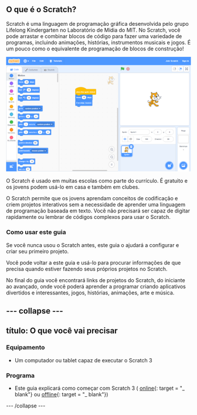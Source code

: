 ## O que é o Scratch?
Scratch é uma linguagem de programação gráfica desenvolvida pelo grupo Lifelong Kindergarten no Laboratório de Mídia do MIT. No Scratch, você pode arrastar e combinar blocos de código para fazer uma variedade de programas, incluindo animações, histórias, instrumentos musicais e jogos. É um pouco como o equivalente de programação de blocos de construção!

![Um screenshot do Scratch.](images/showcase_static.png)

O Scratch é usado em muitas escolas como parte do currículo. É gratuito e os jovens podem usá-lo em casa e também em clubes.

O Scratch permite que os jovens aprendam conceitos de codificação e criem projetos interativos sem a necessidade de aprender uma linguagem de programação baseada em texto. Você não precisará ser capaz de digitar rapidamente ou lembrar de códigos complexos para usar o Scratch.

### Como usar este guia
Se você nunca usou o Scratch antes, este guia o ajudará a configurar e criar seu primeiro projeto.

Você pode voltar a este guia e usá-lo para procurar informações de que precisa quando estiver fazendo seus próprios projetos no Scratch.

No final do guia você encontrará links de projetos do Scratch, do iniciante ao avançado, onde você poderá aprender a programar criando aplicativos divertidos e interessantes, jogos, histórias, animações, arte e música.

--- collapse ---
---
título: O que você vai precisar
---
### Equipamento

+ Um computador ou tablet capaz de executar o Scratch 3

### Programa

+ Este guia explicará como começar com Scratch 3 ( [online](https://scratch.mit.edu/){: target = "_ blank"} ou [offline](https://scratch.mit.edu/download){: target = "_ blank"})


--- /collapse ---
